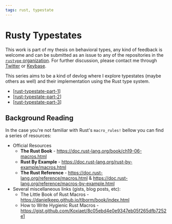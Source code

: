 ```yaml
---
tags: rust, typestate
---
```

# Rusty Typestates

This work is part of my thesis on behavioral types,
any kind of feedback is welcome and can be submitted as an issue to any of the repositories in the [`rustype` organization](https://github.com/rustype).
For further discussion, please contact me through [Twitter](https://twitter.com/duartejmg) or [Keybase](https://keybase.io/jmgduarte).

This series aims to be a kind of devlog where I explore typestates (maybe others as well)
and their implementation using the Rust type system.

- [[rust-typestate-part-1]]
- [[rust-typestate-part-2]]
- [[rust-typestate-part-3]]

## Background Reading

In the case you're not familiar with Rust's `macro_rules!` bellow you can find a series of resources:
- Official Resources
  - **The Rust Book** - <https://doc.rust-lang.org/book/ch19-06-macros.html>
  - **Rust By Example** - <https://doc.rust-lang.org/rust-by-example/macros.html>
  - **The Rust Reference** - <https://doc.rust-lang.org/reference/macros.html> & <https://doc.rust-lang.org/reference/macros-by-example.html>
- Several miscellaneous links (gists, blog posts, etc):
  - The Little Book of Rust Macros - <https://danielkeep.github.io/tlborm/book/index.html>
  - How to Write Hygienic Rust Macros - <https://gist.github.com/Koxiaet/8c05ebd4e0e9347eb05f265dfb7252e1>

[//begin]: # "Autogenerated link references for markdown compatibility"
[rust-typestate-part-1]: rust-typestate-part-1 "Rusty Typestates - Starting Out"
[rust-typestate-part-2]: rust-typestate-part-2 "Rusty Typestates - Macros"
[rust-typestate-part-3]: rust-typestate-part-3 "Rusty Typestates - (More) Macros"
[//end]: # "Autogenerated link references"